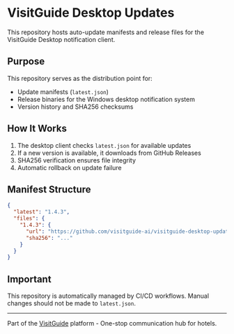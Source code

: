 # VisitGuide Desktop Updates

This repository hosts auto-update manifests and release files for the VisitGuide Desktop notification client.

## Purpose

This repository serves as the distribution point for:
- Update manifests (`latest.json`)
- Release binaries for the Windows desktop notification system
- Version history and SHA256 checksums

## How It Works

1. The desktop client checks `latest.json` for available updates
2. If a new version is available, it downloads from GitHub Releases
3. SHA256 verification ensures file integrity
4. Automatic rollback on update failure

## Manifest Structure

```json
{
  "latest": "1.4.3",
  "files": {
    "1.4.3": {
      "url": "https://github.com/visitguide-ai/visitguide-desktop-updates/releases/download/v1.4.3/staff_notifier-v1.4.3.exe",
      "sha256": "..."
    }
  }
}
```

## Important

This repository is automatically managed by CI/CD workflows. Manual changes should not be made to `latest.json`.

---

Part of the [VisitGuide](https://visitguide.ai) platform - One-stop communication hub for hotels.